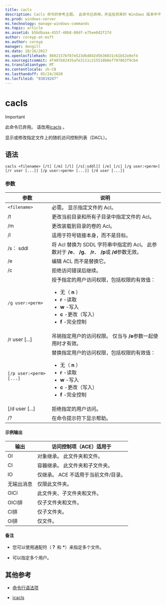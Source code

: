 ```yaml
---
title: cacls
description: Cacls 命令的参考主题。 此命令已弃用，并且在将来的 Windows 版本中不保证其受支持。
ms.prod: windows-server
ms.technology: manage-windows-commands
ms.topic: article
ms.assetid: b5bdbaaa-4557-48b8-80df-e75ee0d2f27d
author: coreyp-at-msft
ms.author: coreyp
manager: dongill
ms.date: 10/16/2017
ms.openlocfilehash: 8602157bf87e523d6d842d5636031c61b52e8ef4
ms.sourcegitcommit: 4f407b82435afe3111c215510b0ef797863f9cb4
ms.translationtype: MT
ms.contentlocale: zh-CN
ms.lasthandoff: 05/24/2020
ms.locfileid: "83819247"
---
```

# <a name="cacls"></a>cacls

>[!IMPORTANT]
> 此命令已弃用。 请改用[icacls](icacls.md) 。

显示或修改指定文件上的随机访问控制列表（DACL）。

## <a name="syntax"></a>语法

```
cacls <filename> [/t] [/m] [/l] [/s[:sddl]] [/e] [/c] [/g user:<perm>] [/r user [...]] [/p user:<perm> [...]] [/d user [...]]
```

### <a name="parameters"></a>参数

| 参数 | 说明 |
| --------- | ----------- |
| `<filename>` | 必需。 显示指定文件的 Acl。 |
| /t  | 更改当前目录和所有子目录中指定文件的 Acl。 |
| /m | 更改装载到目录的卷的 Acl。 |
| /l | 适用于符号链接本身，而不是目标。 |
| /s： sddl | 将 Acl 替换为 SDDL 字符串中指定的 Acl。 此参数对于 **/e**、 **/g**、 **/r**、 **/p**或 **/d**参数无效。 |
| /e | 编辑 ACL 而不是替换它。 |
| /c | 拒绝访问错误后继续。 |
| `/g user:<perm>` | 授予指定的用户访问权限，包括权限的有效值：<ul><li>无（ **n** ）</li><li>**r** -读取</li><li>**w** -写入</li><li>**c** -更改（写入）</li><li>**f** -完全控制</li></ul> |
| /r user [...] | 吊销指定用户的访问权限。 仅当与 **/e**参数一起使用时才有效。 |
| `[/p user:<perm> [...]` | 替换指定用户的访问权限，包括权限的有效值：<ul><li>无（ **n** ）</li><li>**r** -读取</li><li>**w** -写入</li><li>**c** -更改（写入）</li><li>**f** -完全控制</li></ul> |
| [/d user [...] | 拒绝指定的用户访问。 |
| /? | 在命令提示符下显示帮助。 |

#### <a name="sample-output"></a>示例输出

| 输出 | 访问控制项（ACE）适用于 |
-------- | ------------------------------------- |
| OI | 对象继承。 此文件夹和文件。 |
| CI | 容器继承。 此文件夹和子文件夹。 |
| IO | 仅继承。 ACE 不适用于当前文件/目录。 |
| 无输出消息 | 仅限此文件夹。 |
| OICI | 此文件夹、子文件夹和文件。 |
| OICI排 | 仅子文件夹和文件。 |
| CI排 | 仅子文件夹。 |
| OI排 | 仅文件。 |

#### <a name="remarks"></a>备注

- 您可以使用通配符（**？** 和 **&#42;**）来指定多个文件。

- 可以指定多个用户。

## <a name="additional-references"></a>其他参考

- [命令行语法项](command-line-syntax-key.md)

- [icacls](icacls.md)
